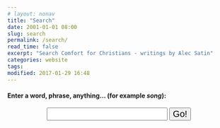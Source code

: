 ```yaml
---
# layout: nonav
title: "Search"
date: 2001-01-01 08:00
slug: search
permalink: /search/
read_time: false
excerpt: "Search Comfort for Christians - writings by Alec Satin"
categories: website
tags:
modified: 2017-01-29 16:48
---
```

<h4>Enter a word, phrase, anything... (for example <i>song</i>):</h4>
<form action="get" id="site_search">
<center>
  <input style="font-size:20px;" type="text" id="search_box">
  <input style="font-size:20px;" type="submit" value="Go!">
</center>
</form>

<ul id="search_results"></ul>

<script src="/assets/js/lunr.min.js"></script>
<script src="https://ajax.googleapis.com/ajax/libs/jquery/1.11.3/jquery.min.js"></script>
<script src="/assets/js/search.js"></script>
